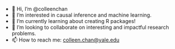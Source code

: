 - 👋 Hi, I’m @colleenchan
- 👀 I’m interested in causal inference and machine learning. 
- 🌱 I’m currently learning about creating R packages!
- 💞️ I’m looking to collaborate on interesting and impactful research problems. 
- 📫 How to reach me: colleen.chan@yale.edu

<!---
colleenchan/colleenchan is a ✨ special ✨ repository because its `README.md` (this file) appears on your GitHub profile.
You can click the Preview link to take a look at your changes.
--->
